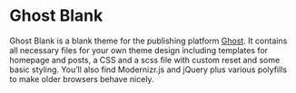 # Ghost Blank

Ghost Blank is a blank theme for the publishing platform [Ghost](http://ghost.org/). It contains all necessary files for your own theme design including templates for homepage and posts, a CSS and a scss file with custom reset and some basic styling. You’ll also find Modernizr.js and jQuery plus various polyfills to make older browsers behave nicely.

